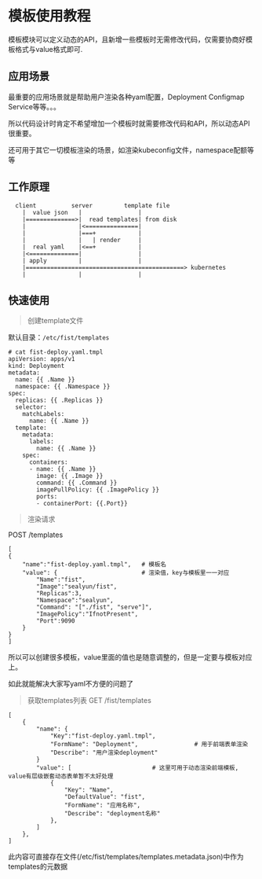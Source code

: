 # 模板使用教程
模板模块可以定义动态的API，且新增一些模板时无需修改代码，仅需要协商好模板格式与value格式即可.

## 应用场景
最重要的应用场景就是帮助用户渲染各种yaml配置，Deployment Configmap Service等等。。。

所以代码设计时肯定不希望增加一个模板时就需要修改代码和API，所以动态API很重要。

还可用于其它一切模板渲染的场景，如渲染kubeconfig文件，namespace配额等等

## 工作原理
```
  client          server         template file
    |  value json   |                |
    |==============>|  read templates| from disk
    |               |<===============|
    |               |===+            |
    |               |   | render     |
    |  real yaml    |<==+            |
    |<==============|                |
    | apply         |                |
    |=============================================> kubernetes
    |               |                |
```

## 快速使用
> 创建template文件

默认目录：`/etc/fist/templates`

```
# cat fist-deploy.yaml.tmpl
apiVersion: apps/v1
kind: Deployment
metadata:
  name: {{ .Name }}
  namespace: {{ .Namespace }}
spec:
  replicas: {{ .Replicas }}
  selector:
    matchLabels:
      name: {{ .Name }}
  template:
    metadata:
      labels:
        name: {{ .Name }}
    spec:
      containers:
      - name: {{ .Name }}
        image: {{ .Image }}
        command: {{ .Command }}
        imagePullPolicy: {{ .ImagePolicy }}
        ports:
        - containerPort: {{.Port}}
```

> 渲染请求

POST /templates
```
[
{
	"name":"fist-deploy.yaml.tmpl",   # 模板名
	"value": {                        # 渲染值，key与模板里一一对应
		"Name":"fist",
		"Image":"sealyun/fist",
		"Replicas":3,
		"Namespace":"sealyun",
		"Command": "["./fist", "serve"]",
		"ImagePolicy":"IfnotPresent",
		"Port":9090
	}
}
]
```
所以可以创建很多模板，value里面的值也是随意调整的，但是一定要与模板对应上。

如此就能解决大家写yaml不方便的问题了

> 获取templates列表
GET /fist/templates
```
[
    {
	    "name": {
            "Key":"fist-deploy.yaml.tmpl",  
            "FormName": "Deployment",                # 用于前端表单渲染
            "Describe": "用户渲染deployment"
        }
        "value": [                       # 这里可用于动态渲染前端模板, value有层级嵌套动态表单暂不太好处理
            {
                "Key": "Name",
                "DefaultValue": "fist",
                "FormName": "应用名称",
                "Describe": "deployment名称"
            },
        ]
    },
]
```
此内容可直接存在文件(/etc/fist/templates/templates.metadata.json)中作为templates的元数据
